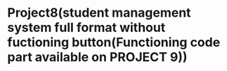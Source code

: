 # Project8(student management system full format without fuctioning button(Functioning code  part available on PROJECT 9))
